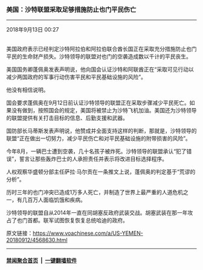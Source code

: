 ### 美国：沙特联盟采取足够措施防止也门平民伤亡
------------------------

<div class="published">
 <span class="date" title="中国时间">
  <time datetime="2018-09-13T00:27:51+08:00">
   2018年9月13日 00:27
  </time>
 </span>
</div>
<br/>
<div class="wsw">
 <p>
  美国政府表示已经判定沙特阿拉伯和阿拉伯联合酋长国正在采取充分措施防止也门平民的生命财产损失。沙特领导的联盟对也门的空袭造成数以千计的平民丧生。
 </p>
 <p>
  美国国务卿蓬佩奥发表声明说，他向国会认证沙特和阿联酋正在“采取可见行动以减少两国政府的军事行动伤害平民和平民基础设施的风险”。
 </p>
 <p>
  他没有相信说明。
 </p>
 <p>
  国会要求蓬佩奥在9月12日前认证沙特领导的联盟正在采取步骤减少平民死亡。如果没有做到，按照国会的规定，美国将被禁止为沙特飞机加油。美国还为沙特领导的联盟提供有关打击目标的信息、后勤支援和武器。
 </p>
 <p>
  国防部长马蒂斯发表声明说，他赞成并全面支持这样的判断，那就是，沙特领导的联盟“正在做出一切努力，减少平民伤亡和对平民基础设施的附带损害的风险”。
 </p>
 <p>
  今年8月，一辆巴士遭到空袭，几十名孩子被炸死。沙特领导的联盟承认“犯了错误”，誓言让那些轰炸巴士的人承担责任并表示将改进目标选择程序。
 </p>
 <p>
  人权观察华盛顿分部主任萨拉·马尔贡在一条推文上说，蓬佩奥的判定基于“荒谬的分析”。
 </p>
 <p>
  历时三年的也门冲突已造成1万多人死亡，并制造了世界上最严重的人道危机之一，有几百万人面临饥饿和疾病。
 </p>
 <p>
  沙特领导的联盟自从2014年一直在同胡塞反政府武装交战。胡塞武装在那一年攻占了也门首都。联军试图恢复恢复总统哈迪的政府。
 </p>
</div>

原文链接：https://www.voachinese.com/a/US-YEMEN-20180912/4568630.html


------------------------
#### [禁闻聚合首页](https://github.com/gfw-breaker/banned-news/blob/master/README.md) &nbsp;|&nbsp;  [一键翻墙软件](https://github.com/gfw-breaker/nogfw/blob/master/README.md)